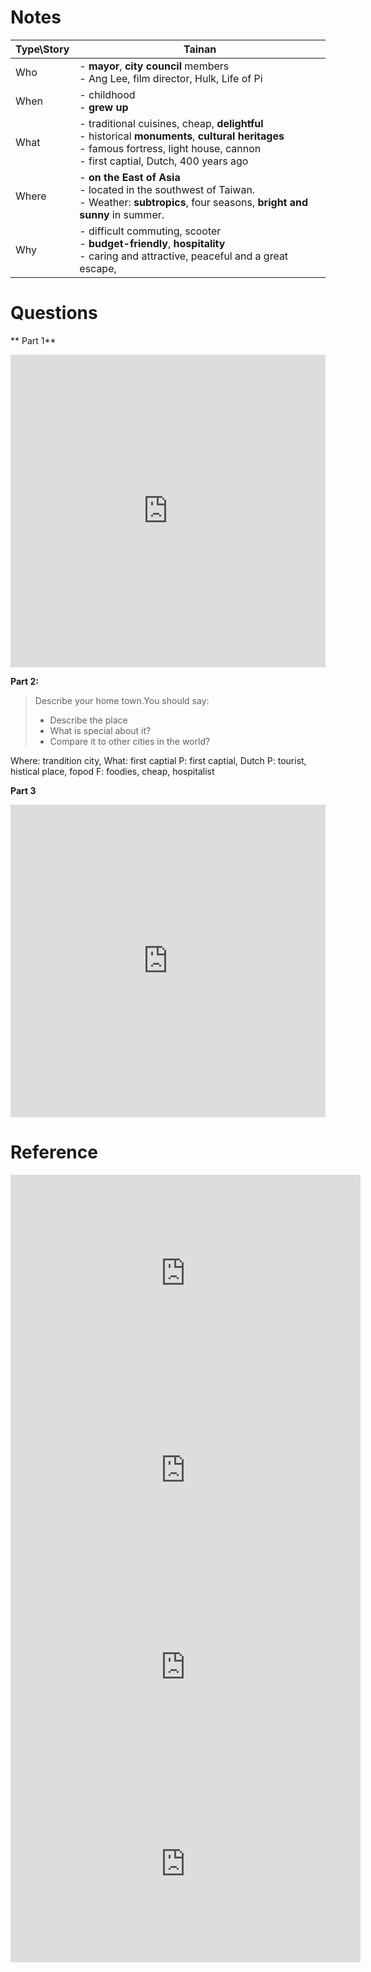 
Notes
=====

| Type\Story  |  Tainan  | 
|-------------|-----------|
| Who 	| - **mayor**, **city council** members <BR> - Ang Lee, film director, Hulk, Life of Pi |
| When 	| - childhood <BR> - **grew up** |
| What 	| - traditional cuisines, cheap, **delightful** <BR> - historical **monuments**, **cultural heritages**<BR> - famous fortress, light house, cannon <BR> - first captial, Dutch, 400 years ago |
| Where | - **on the East of Asia** <BR> - located in the southwest of Taiwan. <BR> - Weather: **subtropics**, four seasons, **bright and sunny** in summer.|
| Why 	| - difficult commuting, scooter <BR> -  **budget-friendly**, **hospitality** <BR> - caring and attractive, peaceful and a great escape, |

Questions
========
** Part 1**

<iframe src="https://quizlet.com/519906634/flashcards/embed?i=7u4xy&x=1jj1" height="500" width="100%" style="border:0"></iframe>


**Part 2:**


> Describe your home town.You should say:
> -   Describe the place
> -   What is special about it?
> -   Compare it to other cities in the world?

Where: trandition city, 
What: first captial 
P: first captial, Dutch
P: tourist, histical place, fopod
F: foodies, cheap, hospitalist


**Part 3**

<iframe src="https://quizlet.com/521394090/flashcards/embed?i=7u4xy&x=1jj1" height="500" width="100%" style="border:0"></iframe>


Reference
========

<iframe width="560" height="315" src="https://www.youtube.com/embed/qb-m3tEW_as" frameborder="0" allow="accelerometer; autoplay; encrypted-media; gyroscope; picture-in-picture" allowfullscreen></iframe>


<iframe width="560" height="315" src="https://www.youtube.com/embed/XOJFzpykl4k" frameborder="0" allow="accelerometer; autoplay; encrypted-media; gyroscope; picture-in-picture" allowfullscreen></iframe>


<iframe width="560" height="315" src="https://www.youtube.com/embed/9eJyU7Ew2u8" frameborder="0" allow="accelerometer; autoplay; encrypted-media; gyroscope; picture-in-picture" allowfullscreen></iframe>

<iframe width="560" height="315" src="https://www.youtube.com/embed/t5NHnXR_Hrg" frameborder="0" allow="accelerometer; autoplay; encrypted-media; gyroscope; picture-in-picture" allowfullscreen></iframe>




<!--stackedit_data:
eyJoaXN0b3J5IjpbLTk3MjczNDIwM119
-->